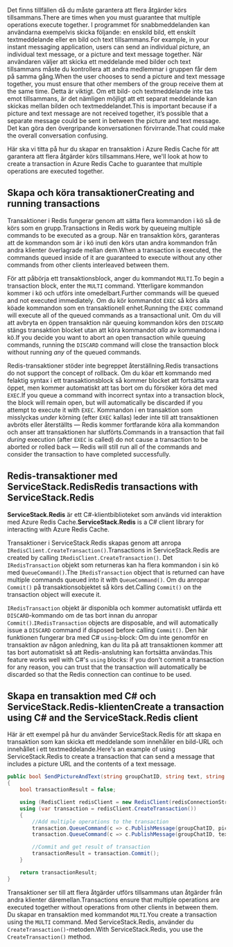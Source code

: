 <span data-ttu-id="3fb88-101">Det finns tillfällen då du måste garantera att flera åtgärder körs tillsammans.</span><span class="sxs-lookup"><span data-stu-id="3fb88-101">There are times when you must guarantee that multiple operations execute together.</span></span> <span data-ttu-id="3fb88-102">I programmet för snabbmeddelanden kan användarna exempelvis skicka följande: en enskild bild, ett enskilt textmeddelande eller en bild och text tillsammans.</span><span class="sxs-lookup"><span data-stu-id="3fb88-102">For example, in your instant messaging application, users can send an individual picture, an individual text message, or a picture and text message together.</span></span> <span data-ttu-id="3fb88-103">När användaren väljer att skicka ett meddelande med bilder och text tillsammans måste du kontrollera att andra medlemmar i gruppen får dem på samma gång.</span><span class="sxs-lookup"><span data-stu-id="3fb88-103">When the user chooses to send a picture and text message together, you must ensure that other members of the group receive them at the same time.</span></span> <span data-ttu-id="3fb88-104">Detta är viktigt. Om ett bild- och textmeddelande inte tas emot tillsammans, är det nämligen möjligt att ett separat meddelande kan skickas mellan bilden och textmeddelandet.</span><span class="sxs-lookup"><span data-stu-id="3fb88-104">This is important because if a picture and text message are not received together, it’s possible that a separate message could be sent in between the picture and text message.</span></span> <span data-ttu-id="3fb88-105">Det kan göra den övergripande konversationen förvirrande.</span><span class="sxs-lookup"><span data-stu-id="3fb88-105">That could make the overall conversation confusing.</span></span>

<span data-ttu-id="3fb88-106">Här ska vi titta på hur du skapar en transaktion i Azure Redis Cache för att garantera att flera åtgärder körs tillsammans.</span><span class="sxs-lookup"><span data-stu-id="3fb88-106">Here, we'll look at how to create a transaction in Azure Redis Cache to guarantee that multiple operations are executed together.</span></span>

## <a name="creating-and-running-transactions"></a><span data-ttu-id="3fb88-107">Skapa och köra transaktioner</span><span class="sxs-lookup"><span data-stu-id="3fb88-107">Creating and running transactions</span></span>

<span data-ttu-id="3fb88-108">Transaktioner i Redis fungerar genom att sätta flera kommandon i kö så de körs som en grupp.</span><span class="sxs-lookup"><span data-stu-id="3fb88-108">Transactions in Redis work by queueing multiple commands to be executed as a group.</span></span> <span data-ttu-id="3fb88-109">När en transaktion körs, garanteras att de kommandon som är i kö inuti den körs utan andra kommandon från andra klienter överlagrade mellan dem.</span><span class="sxs-lookup"><span data-stu-id="3fb88-109">When a transaction is executed, the commands queued inside of it are guaranteed to execute without any other commands from other clients interleaved between them.</span></span>

<span data-ttu-id="3fb88-110">För att påbörja ett transaktionsblock, anger du kommandot `MULTI`.</span><span class="sxs-lookup"><span data-stu-id="3fb88-110">To begin a transaction block, enter the `MULTI` command.</span></span> <span data-ttu-id="3fb88-111">Ytterligare kommandon kommer i kö och utförs inte omedelbart.</span><span class="sxs-lookup"><span data-stu-id="3fb88-111">Further commands will be queued and not executed immediately.</span></span> <span data-ttu-id="3fb88-112">Om du kör kommandot `EXEC` så körs alla köade kommandon som en transaktionell enhet.</span><span class="sxs-lookup"><span data-stu-id="3fb88-112">Running the `EXEC` command will execute all of the queued commands as a transactional unit.</span></span> <span data-ttu-id="3fb88-113">Om du vill att avbryta en öppen transaktion när queuing kommandon körs den `DISCARD` stängs transaktion blocket utan att köra kommandot _alla_ av kommandona i kö.</span><span class="sxs-lookup"><span data-stu-id="3fb88-113">If you decide you want to abort an open transaction while queuing commands, running the `DISCARD` command will close the transaction block without running _any_ of the queued commands.</span></span>

<span data-ttu-id="3fb88-114">Redis-transaktioner stöder inte begreppet återställning.</span><span class="sxs-lookup"><span data-stu-id="3fb88-114">Redis transactions do not support the concept of rollback.</span></span> <span data-ttu-id="3fb88-115">Om du köar ett kommando med felaktig syntax i ett transaktionsblock så kommer blocket att fortsätta vara öppet, men kommer automatiskt att tas bort om du försöker köra det med `EXEC`.</span><span class="sxs-lookup"><span data-stu-id="3fb88-115">If you queue a command with incorrect syntax into a transaction block, the block will remain open, but will automatically be discarded if you attempt to execute it with `EXEC`.</span></span> <span data-ttu-id="3fb88-116">Kommandon i en transaktion som misslyckas _under_ körning (efter `EXEC` kallas) leder inte till att transaktionen avbröts eller återställts &mdash; Redis kommer fortfarande köra alla kommandon och anser att transaktionen har slutförts.</span><span class="sxs-lookup"><span data-stu-id="3fb88-116">Commands in a transaction that fail _during_ execution (after `EXEC` is called) do not cause a transaction to be aborted or rolled back &mdash; Redis will still run all of the commands and consider the transaction to have completed successfully.</span></span>

## <a name="redis-transactions-with-servicestackredis"></a><span data-ttu-id="3fb88-117">Redis-transaktioner med ServiceStack.Redis</span><span class="sxs-lookup"><span data-stu-id="3fb88-117">Redis transactions with ServiceStack.Redis</span></span>

<span data-ttu-id="3fb88-118">**ServiceStack.Redis** är ett C#-klientbiblioteket som används vid interaktion med Azure Redis Cache.</span><span class="sxs-lookup"><span data-stu-id="3fb88-118">**ServiceStack.Redis** is a C# client library for interacting with Azure Redis Cache.</span></span>

<span data-ttu-id="3fb88-119">Transaktioner i ServiceStack.Redis skapas genom att anropa `IRedisClient.CreateTransaction()`.</span><span class="sxs-lookup"><span data-stu-id="3fb88-119">Transactions in ServiceStack.Redis are created by calling `IRedisClient.CreateTransaction()`.</span></span> <span data-ttu-id="3fb88-120">Det `IRedisTransaction` objekt som returneras kan ha flera kommandon i sin kö med `QueueCommand()`.</span><span class="sxs-lookup"><span data-stu-id="3fb88-120">The `IRedisTransaction` object that is returned can have multiple commands queued into it with `QueueCommand()`.</span></span> <span data-ttu-id="3fb88-121">Om du anropar `Commit()` på transaktionsobjektet så körs det.</span><span class="sxs-lookup"><span data-stu-id="3fb88-121">Calling `Commit()` on the transaction object will execute it.</span></span>

<span data-ttu-id="3fb88-122">`IRedisTransaction` objekt är disponibla och kommer automatiskt utfärda ett `DISCARD`-kommando om de tas bort innan du anropar `Commit()`.</span><span class="sxs-lookup"><span data-stu-id="3fb88-122">`IRedisTransaction` objects are disposable, and will automatically issue a `DISCARD` command if disposed before calling `Commit()`.</span></span> <span data-ttu-id="3fb88-123">Den här funktionen fungerar bra med C# `using`-block: Om du inte genomför en transaktion av någon anledning, kan du lita på att transaktionen kommer att tas bort automatiskt så att Redis-anslutning kan fortsätta användas.</span><span class="sxs-lookup"><span data-stu-id="3fb88-123">This feature works well with C#'s `using` blocks: if you don't commit a transaction for any reason, you can trust that the transaction will automatically be discarded so that the Redis connection can continue to be used.</span></span>

## <a name="create-a-transaction-using-c-and-the-servicestackredis-client"></a><span data-ttu-id="3fb88-124">Skapa en transaktion med C# och ServiceStack.Redis-klienten</span><span class="sxs-lookup"><span data-stu-id="3fb88-124">Create a transaction using C# and the ServiceStack.Redis client</span></span>

<span data-ttu-id="3fb88-125">Här är ett exempel på hur du använder ServiceStack.Redis för att skapa en transaktion som kan skicka ett meddelande som innehåller en bild-URL och innehållet i ett textmeddelande.</span><span class="sxs-lookup"><span data-stu-id="3fb88-125">Here's an example of using ServiceStack.Redis to create a transaction that can send a message that includes a picture URL and the contents of a text message.</span></span>

```csharp
public bool SendPictureAndText(string groupChatID, string text, string pictureURL)
{
    bool transactionResult = false;

    using (RedisClient redisClient = new RedisClient(redisConnectionString))
    using (var transaction = redisClient.CreateTransaction())
    {
        //Add multiple operations to the transaction
        transaction.QueueCommand(c => c.PublishMessage(groupChatID, pictureURL));
        transaction.QueueCommand(c => c.PublishMessage(groupChatID, text));

        //Commit and get result of transaction
        transactionResult = transaction.Commit();
    }

    return transactionResult;
}
```

<span data-ttu-id="3fb88-126">Transaktioner ser till att flera åtgärder utförs tillsammans utan åtgärder från andra klienter däremellan.</span><span class="sxs-lookup"><span data-stu-id="3fb88-126">Transactions ensure that multiple operations are executed together without operations from other clients in between them.</span></span> <span data-ttu-id="3fb88-127">Du skapar en transaktion med kommandot `MULTI`.</span><span class="sxs-lookup"><span data-stu-id="3fb88-127">You create a transaction using the `MULTI` command.</span></span> <span data-ttu-id="3fb88-128">Med ServiceStack.Redis, använder du `CreateTransaction()`-metoden.</span><span class="sxs-lookup"><span data-stu-id="3fb88-128">With ServiceStack.Redis, you use the `CreateTransaction()` method.</span></span>